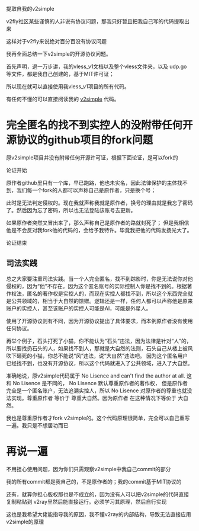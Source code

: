 提取自我的v2simple

v2fly社区某些谨慎的人非说有协议问题，那我只好暂且把我自己写的代码提取出来

这样对于v2fly来说绝对百分百没有协议问题



我再全面总结一下v2simple的开源协议问题。

首先声明，退一万步讲，我的vless_v1文档以及整个vless文件夹，以及 udp.go 等文件，都是我自己创建的，基于MIT许可证；

所以现在就可以直接使用我vless_v1项目的所有代码。

有任何不懂的可以直接阅读我的 [v2simple](https://github.com/hahahrfool/v2simple) 代码。


# 完全匿名的找不到实控人的没附带任何开源协议的github项目的fork问题

原v2simple项目并没有附带任何开源许可证，根据下面论证，是可以fork的

论证开始

原作者github里只有一个库，早已跑路，他也未实名，因此法律保护的主体找不到，我们每一个fork的人都可以声称自己是原作者，只是换个号；

此时是无法判定侵权的。现在我就声称我就是原作者，换号的理由就是我忘了密码了。然后因为忘了密码，所以也无法登陆该账号去更新。

如果原作者突然又冒出来了，那么声称自己是原作者的路就封死了；
但是我相信他是不会反对我fork他的代码的，会给予我特许。毕竟我把他的代码发扬光大了。

论证结束

## 司法实践

总之大家要注重司法实践。当一个人完全匿名，找不到踪影时，你是无法说你对他侵权的，因为“他”不存在。因为这个匿名账号的实际控制人你是找不到的。根据著作权法，匿名的著作权是实控人的，而现在实控人都找不到，所以这个东西完全就是公共领域的，相当于大自然的馈赠。逻辑还是一样，任何人都可以声称他是原来账户的实控人，甚至该账户的实控人可能是AI，可能是外星人。

使用了开源协议则有不同，因为开源协议提出了具体要求，而本例原作者没有使用任何协议。

再举个例子，石头打死了小猫，你不能认为“石头”违法，因为法律是针对“人”的，所以要找扔石头的人，如果找不到人，那就是大自然的法则，石头自己从楼上被风吹下砸死的小猫，你总不能说“风”违法，说“大自然”违法吧。 因为这个匿名用户已经找不到，也没有开源协议，所以这个代码就进入了公共领域，进入了大自然。

准确地说，原v2simple代码属于 No Lisence and can't find the author at all. 这和 No Lisence 是不同的， No Lisence 默认尊重原作者的著作权， 但是原作者完全是一个匿名账户，无法追溯实控人，所以 No Lisence 对原作者的尊重也就没法实现。尊重原作者 等价于 尊重大自然。因为原作者 在这种情况下等价于 大自然。

我也是尊重原作者才fork v2simple的。这个代码原理很简单，完全可以自己重写一遍。我只是不想居功而已


# 再说一遍

不用担心使用问题，因为你们只需观察v2simple中我自己commit的部分

我的所有commit都是我自己的，不是原作者的；我的commit基于MIT协议的

还有，就算你担心版权那也是不成立的，因为没有人可以把v2simple的代码直接复制粘贴到 v2ray里然后能直接运行。必须学习其原理，然后自行实现

这也是我希望大佬能指导我的原因，我不懂v2ray的内部结构，导致无法直接应用v2simple的原理

